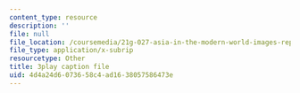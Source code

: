 ```yaml
---
content_type: resource
description: ''
file: null
file_location: /coursemedia/21g-027-asia-in-the-modern-world-images-representations-fall-2016/4d4a24d6073658c4ad1638057586473e_klubJGAZDOI.vtt
file_type: application/x-subrip
resourcetype: Other
title: 3play caption file
uid: 4d4a24d6-0736-58c4-ad16-38057586473e
---
```

